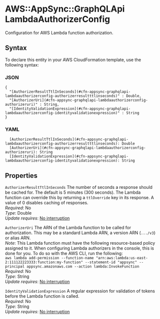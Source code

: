 # AWS::AppSync::GraphQLApi LambdaAuthorizerConfig<a name="aws-properties-appsync-graphqlapi-lambdaauthorizerconfig"></a>

Configuration for AWS Lambda function authorization\.

## Syntax<a name="aws-properties-appsync-graphqlapi-lambdaauthorizerconfig-syntax"></a>

To declare this entity in your AWS CloudFormation template, use the following syntax:

### JSON<a name="aws-properties-appsync-graphqlapi-lambdaauthorizerconfig-syntax.json"></a>

```
{
  "[AuthorizerResultTtlInSeconds](#cfn-appsync-graphqlapi-lambdaauthorizerconfig-authorizerresultttlinseconds)" : Double,
  "[AuthorizerUri](#cfn-appsync-graphqlapi-lambdaauthorizerconfig-authorizeruri)" : String,
  "[IdentityValidationExpression](#cfn-appsync-graphqlapi-lambdaauthorizerconfig-identityvalidationexpression)" : String
}
```

### YAML<a name="aws-properties-appsync-graphqlapi-lambdaauthorizerconfig-syntax.yaml"></a>

```
  [AuthorizerResultTtlInSeconds](#cfn-appsync-graphqlapi-lambdaauthorizerconfig-authorizerresultttlinseconds): Double
  [AuthorizerUri](#cfn-appsync-graphqlapi-lambdaauthorizerconfig-authorizeruri): String
  [IdentityValidationExpression](#cfn-appsync-graphqlapi-lambdaauthorizerconfig-identityvalidationexpression): String
```

## Properties<a name="aws-properties-appsync-graphqlapi-lambdaauthorizerconfig-properties"></a>

`AuthorizerResultTtlInSeconds`  <a name="cfn-appsync-graphqlapi-lambdaauthorizerconfig-authorizerresultttlinseconds"></a>
The number of seconds a response should be cached for\. The default is 5 minutes \(300 seconds\)\. The Lambda function can override this by returning a `ttlOverride` key in its response\. A value of 0 disables caching of responses\.  
*Required*: No  
*Type*: Double  
*Update requires*: [No interruption](https://docs.aws.amazon.com/AWSCloudFormation/latest/UserGuide/using-cfn-updating-stacks-update-behaviors.html#update-no-interrupt)

`AuthorizerUri`  <a name="cfn-appsync-graphqlapi-lambdaauthorizerconfig-authorizeruri"></a>
The ARN of the Lambda function to be called for authorization\. This may be a standard Lambda ARN, a version ARN \(`.../v3`\) or alias ARN\.   
*Note*: This Lambda function must have the following resource\-based policy assigned to it\. When configuring Lambda authorizers in the console, this is done for you\. To do so with the AWS CLI, run the following:  
`aws lambda add-permission --function-name "arn:aws:lambda:us-east-2:111122223333:function:my-function" --statement-id "appsync" --principal appsync.amazonaws.com --action lambda:InvokeFunction`  
*Required*: No  
*Type*: String  
*Update requires*: [No interruption](https://docs.aws.amazon.com/AWSCloudFormation/latest/UserGuide/using-cfn-updating-stacks-update-behaviors.html#update-no-interrupt)

`IdentityValidationExpression`  <a name="cfn-appsync-graphqlapi-lambdaauthorizerconfig-identityvalidationexpression"></a>
A regular expression for validation of tokens before the Lambda function is called\.  
*Required*: No  
*Type*: String  
*Update requires*: [No interruption](https://docs.aws.amazon.com/AWSCloudFormation/latest/UserGuide/using-cfn-updating-stacks-update-behaviors.html#update-no-interrupt)